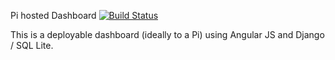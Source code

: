 Pi hosted Dashboard [![Build Status](https://travis-ci.org/treevesvarndell/dashboard.svg?branch=master)](https://travis-ci.org/treevesvarndell/dashboard)

This is a deployable dashboard (ideally to a Pi) using Angular JS and Django / SQL Lite.
